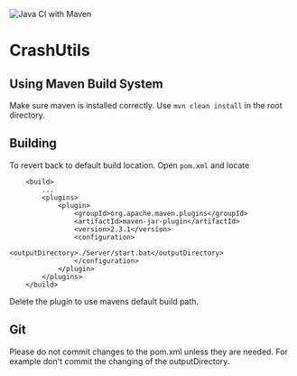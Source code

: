 ![Java CI with Maven](https://github.com/CrashCraftNetwork/CrashUtils/workflows/Java%20CI%20with%20Maven/badge.svg?branch=master)
# CrashUtils

## Using Maven Build System
Make sure maven is installed correctly.
Use `mvn clean install` in the root directory.

## Building
To revert back to default build location.
Open `pom.xml` and locate

```
    <build>
        ...
        <plugins>
            <plugin>
                <groupId>org.apache.maven.plugins</groupId>
                <artifactId>maven-jar-plugin</artifactId>
                <version>2.3.1</version>
                <configuration>
                    <outputDirectory>./Server/start.bat</outputDirectory>
                </configuration>
            </plugin>
        </plugins>
    </build>
```

Delete the plugin to use mavens default build path.

## Git
Please do not commit changes to the pom.xml unless they are needed.
For example don't commit the changing of the outputDirectory.
